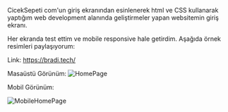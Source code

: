 CicekSepeti com'un giriş ekranından esinlenerek html ve CSS kullanarak yaptığım web development alanında geliştirmeler yapan websitemin giriş ekranı.

Her ekranda test ettim ve mobile responsive hale getirdim. Aşağıda örnek resimleri paylaşıyorum:



Link: https://bradi.tech/


Masaüstü Görünüm:
![HomePage](https://user-images.githubusercontent.com/112949938/232906102-8becaecb-aea6-4d35-89d2-1b21cf29f4f8.PNG)

Mobil Görünüm:


![MobileHomePage](https://user-images.githubusercontent.com/112949938/232906113-d2de2f4c-e341-40c6-bff6-8bcfa41bfdc4.PNG)
